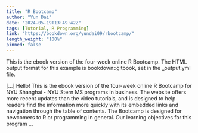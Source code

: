 ```yaml
---
title: "R Bootcamp"
author: "Yun Dai"
date: "2024-05-19T13:49:42Z"
tags: [Tutorial, R Programming]
link: "https://bookdown.org/yundai09/rbootcamp/"
length_weight: "100%"
pinned: false
---
```


<p>This is the ebook version of the four-week online R Bootcamp.
The HTML output format for this example is bookdown::gitbook,
set in the _output.yml file.</p> [...] Hello! This is the ebook version of the four-week online R Bootcamp for NYU Shanghai - NYU Stern MS programs in business. The website offers more recent updates than the video tutorials, and is designed to help readers find the information more quickly with its embedded links and navigation through the table of contents. The Bootcamp is designed for newcomers to R or programming in general. Our learning objectives for this program  ...

